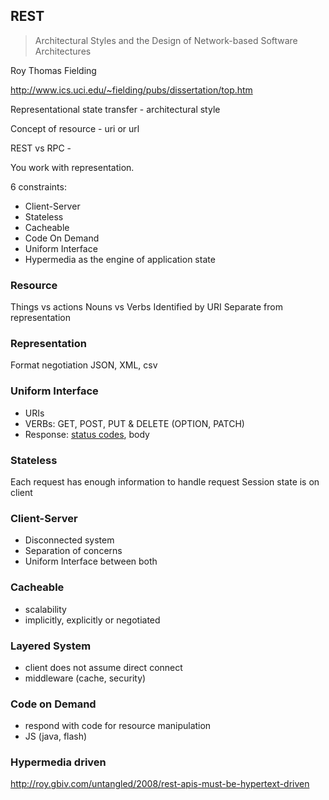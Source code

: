 ## REST

> Architectural Styles and the Design of Network-based Software Architectures

Roy Thomas Fielding

http://www.ics.uci.edu/~fielding/pubs/dissertation/top.htm

Representational state transfer - architectural style

Concept of resource - uri or url

REST vs RPC -

You work with representation.

6 constraints:

* Client-Server
* Stateless
* Cacheable
* Code On Demand
* Uniform Interface
* Hypermedia as the engine of application state

### Resource

Things vs actions
Nouns vs Verbs
Identified by URI
Separate from representation

### Representation

Format negotiation JSON, XML, csv

### Uniform Interface

* URIs
* VERBs:  GET, POST, PUT & DELETE (OPTION, PATCH)
* Response: [status codes](http://en.wikipedia.org/wiki/List_of_HTTP_status_codes), body

### Stateless

Each request has enough information to handle request
Session state is on client

### Client-Server

* Disconnected system
* Separation of concerns
* Uniform Interface between both

### Cacheable

* scalability
* implicitly, explicitly or negotiated

### Layered System

* client does not assume direct connect
* middleware (cache, security)

### Code on Demand

* respond with code for resource manipulation
* JS (java, flash)


### Hypermedia driven

http://roy.gbiv.com/untangled/2008/rest-apis-must-be-hypertext-driven
